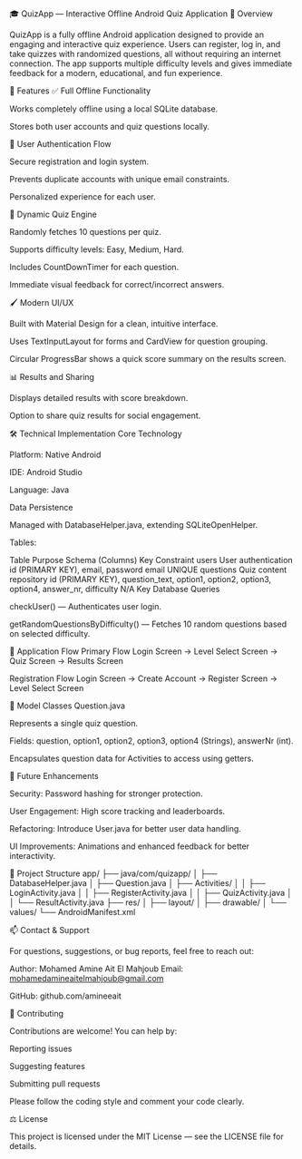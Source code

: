 🎓 QuizApp — Interactive Offline Android Quiz Application
🧩 Overview

QuizApp is a fully offline Android application designed to provide an engaging and interactive quiz experience. Users can register, log in, and take quizzes with randomized questions, all without requiring an internet connection. The app supports multiple difficulty levels and gives immediate feedback for a modern, educational, and fun experience.

🌟 Features
✅ Full Offline Functionality

Works completely offline using a local SQLite database.

Stores both user accounts and quiz questions locally.

🔐 User Authentication Flow

Secure registration and login system.

Prevents duplicate accounts with unique email constraints.

Personalized experience for each user.

🎲 Dynamic Quiz Engine

Randomly fetches 10 questions per quiz.

Supports difficulty levels: Easy, Medium, Hard.

Includes CountDownTimer for each question.

Immediate visual feedback for correct/incorrect answers.

🖌️ Modern UI/UX

Built with Material Design for a clean, intuitive interface.

Uses TextInputLayout for forms and CardView for question grouping.

Circular ProgressBar shows a quick score summary on the results screen.

📊 Results and Sharing

Displays detailed results with score breakdown.

Option to share quiz results for social engagement.

🛠️ Technical Implementation
Core Technology

Platform: Native Android

IDE: Android Studio

Language: Java

Data Persistence

Managed with DatabaseHelper.java, extending SQLiteOpenHelper.

Tables:

Table	Purpose	Schema (Columns)	Key Constraint
users	User authentication	id (PRIMARY KEY), email, password	email UNIQUE
questions	Quiz content repository	id (PRIMARY KEY), question_text, option1, option2, option3, option4, answer_nr, difficulty	N/A
Key Database Queries

checkUser() — Authenticates user login.

getRandomQuestionsByDifficulty() — Fetches 10 random questions based on selected difficulty.

📱 Application Flow
Primary Flow
Login Screen → Level Select Screen → Quiz Screen → Results Screen

Registration Flow
Login Screen → Create Account → Register Screen → Level Select Screen

🧩 Model Classes
Question.java

Represents a single quiz question.

Fields: question, option1, option2, option3, option4 (Strings), answerNr (int).

Encapsulates question data for Activities to access using getters.

🚀 Future Enhancements

Security: Password hashing for stronger protection.

User Engagement: High score tracking and leaderboards.

Refactoring: Introduce User.java for better user data handling.

UI Improvements: Animations and enhanced feedback for better interactivity.

📂 Project Structure
app/
├── java/com/quizapp/
│   ├── DatabaseHelper.java
│   ├── Question.java
│   ├── Activities/
│   │   ├── LoginActivity.java
│   │   ├── RegisterActivity.java
│   │   ├── QuizActivity.java
│   │   └── ResultActivity.java
├── res/
│   ├── layout/
│   ├── drawable/
│   └── values/
└── AndroidManifest.xml

📫 Contact & Support

For questions, suggestions, or bug reports, feel free to reach out:

Author: Mohamed Amine Ait El Mahjoub
Email: mohamedamineaitelmahjoub@gmail.com

GitHub: github.com/amineeait

🤝 Contributing

Contributions are welcome! You can help by:

Reporting issues

Suggesting features

Submitting pull requests

Please follow the coding style and comment your code clearly.

⚖️ License

This project is licensed under the MIT License — see the LICENSE
 file for details.
